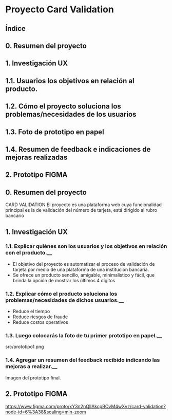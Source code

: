 # Proyecto Card Validation

## Índice
## 0. Resumen del proyecto
## 1. Investigación UX
## 1.1. Usuarios los objetivos en relación al producto.
## 1.2. Cómo el proyecto soluciona los problemas/necesidades de los usuarios
## 1.3. Foto de prototipo en papel
## 1.4. Resumen de feedback e indicaciones de mejoras realizadas
## 2. Prototipo FIGMA

## 0. Resumen del proyecto
CARD VALIDATION
El proyecto es una plataforma web cuya funcionalidad principal es la de validación del número de tarjeta, está dirigido al rubro bancario

## 1. Investigación UX
### 1.1. Explicar quiénes son los usuarios y los objetivos en relación con el producto.__

- El objetivo del proyecto es automatizar el proceso de validación de tarjeta por medio de una plataforma de una institución bancaria.
- Se ofrece un producto sencillo, amigable, minimalistico y fácil, que brinda la opción de mostrar los últimos 4 dígitos

### 1.2. Explicar cómo el producto soluciona los problemas/necesidades de dichos usuarios.__

- Reduce el tiempo 
- Reduce riesgos de fraude
- Reduce costos operativos

### 1.3. Luego colocarás la foto de tu primer prototipo en papel.__
src/prototipo1.png

### 1.4. Agregar un resumen del feedback recibido indicando las mejoras a realizar.__

Imagen del prototipo final.


## 2. Prototipo FIGMA

https://www.figma.com/proto/xY3n2nQllAkcpBOvM4wXvz/card-validation?node-id=6%3A38&scaling=min-zoom

